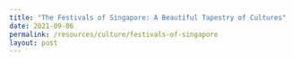 ```yaml
---
title: "The Festivals of Singapore: A Beautiful Tapestry of Cultures"
date: 2021-09-06
permalink: /resources/culture/festivals-of-singapore
layout: post
---
```

